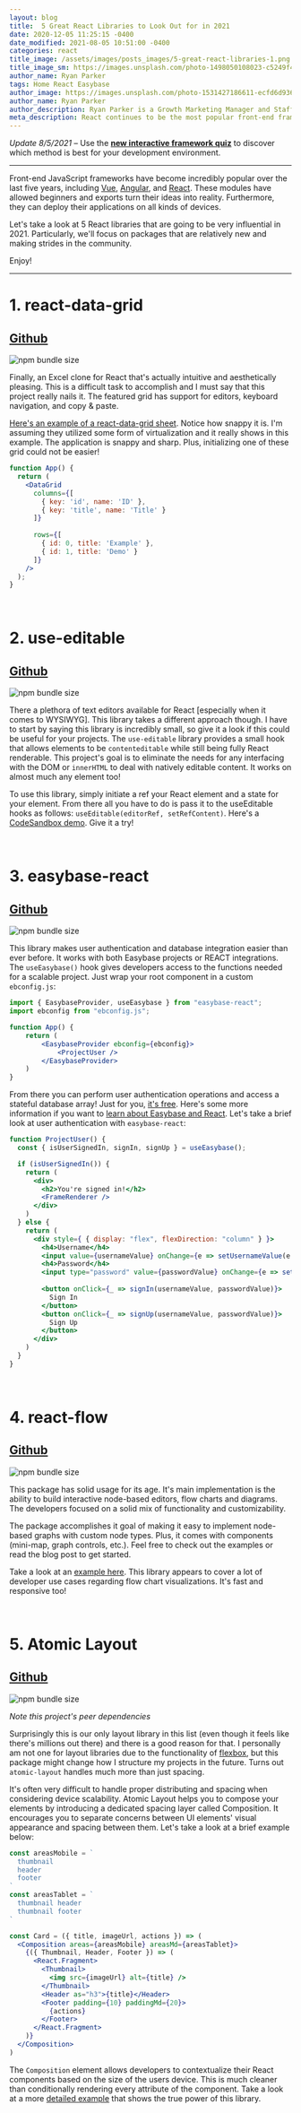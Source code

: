 ```yaml
---
layout: blog
title:  5 Great React Libraries to Look Out for in 2021
date: 2020-12-05 11:25:15 -0400
date_modified: 2021-08-05 10:51:00 -0400
categories: react
title_image: /assets/images/posts_images/5-great-react-libraries-1.png
title_image_sm: https://images.unsplash.com/photo-1498050108023-c5249f4df085?ixid=MXwxMjA3fDB8MHxwaG90by1wYWdlfHx8fGVufDB8fHw%3D&ixlib=rb-1.2.1&auto=format&fit=crop&w=90&q=80
author_name: Ryan Parker
tags: Home React Easybase
author_image: https://images.unsplash.com/photo-1531427186611-ecfd6d936c79?ixlib=rb-1.2.1&q=80&fm=jpg&cs=tinysrgb&w=193&h=193&fit=crop&crop=focalpoint&fp-x=0.51&fp-y=.375&fp-z=1.75
author_name: Ryan Parker
author_description: Ryan Parker is a Growth Marketing Manager and Staff Writer for Easybase. He has previously written and contributed to various tech-related publications.
meta_description: React continues to be the most popular front-end framework, and for good reason. Let's take a look at 5 libraries that may just be the next big thing in 2021!
---
```


*Update 8/5/2021* – Use the **[new interactive framework quiz](/best-javascript-framework-library-quiz/)** to discover which method is best for your development environment.

<hr />

Front-end JavaScript frameworks have become incredibly popular over the last five years, including [Vue](https://vuejs.org/), [Angular](https://angular.io/), and [React](https://reactjs.org/). These modules have allowed beginners and exports turn their ideas into reality. Furthermore, they can deploy their applications on all kinds of devices.

Let's take a look at 5 React libraries that are going to be very influential in 2021. Particularly, we'll focus on packages that are relatively new and making strides in the community.

Enjoy!

<hr />

# 1. **react-data-grid**

## [Github](https://github.com/adazzle/react-data-grid)
![npm bundle size](https://img.shields.io/bundlephobia/min/react-data-grid?style=social)

Finally, an Excel clone for React that's actually intuitive and aesthetically pleasing. This is a difficult task to accomplish and I must say that this project really nails it. The featured grid has support for editors, keyboard navigation, and copy & paste.

[Here's an example of a react-data-grid sheet](https://adazzle.github.io/react-data-grid/canary/iframe.html?id=demos--common-features&viewMode=story). Notice how snappy it is. I'm assuming they utilized some form of virtualization and it really shows in this example. The application is snappy and sharp. Plus, initializing one of these grid could not be easier!

```jsx
function App() {
  return (
    <DataGrid
      columns={[
        { key: 'id', name: 'ID' },
        { key: 'title', name: 'Title' }
      ]}
      
      rows={[
        { id: 0, title: 'Example' },
        { id: 1, title: 'Demo' }
      ]}
    />
  );
}
```

<br />

# 2. **use-editable**

## [Github](https://github.com/kitten/use-editable)
![npm bundle size](https://img.shields.io/bundlephobia/min/use-editable?style=social)

There a plethora of text editors available for React [especially when it comes to WYSIWYG]. This library takes a different approach though. I have to start by saying this library is incredibly small, so give it a look if this could be useful for your projects. The `use-editable` library provides a small hook that allows elements to be `contenteditable` while still being fully React renderable. This project's goal is to eliminate the needs for any interfacing with the DOM or `innerHTML` to deal with natively editable content. It works on almost much any element too!

To use this library, simply initiate a ref your React element and a state for your element. From there all you have to do is pass it to the useEditable hooks as follows: `useEditable(editorRef, setRefContent)`. Here's a [CodeSandbox demo](https://codesandbox.io/s/use-editable-0l9kc). Give it a try!

<br />

# 3. **easybase-react**

## [Github](https://github.com/easybase/easybase-react)
![npm bundle size](https://img.shields.io/bundlephobia/min/easybase-react?style=social)

This library makes user authentication and database integration easier than ever before. It works with both Easybase projects or REACT integrations. The `useEasybase()` hook gives developers access to the functions needed for a scalable project. Just wrap your root component in a custom `ebconfig.js`:

```jsx
import { EasybaseProvider, useEasybase } from "easybase-react";   
import ebconfig from "ebconfig.js";    

function App() {
    return (
        <EasybaseProvider ebconfig={ebconfig}>
            <ProjectUser />
        </EasybaseProvider>
    )
}
```

From there you can perform user authentication operations and access a stateful database array! Just for you, [it's free](https://app.easybase.io). Here's some more information if you want to [learn about Easybase and React](/react-database-app-tutorial/). Let's take a brief look at user authentication with `easybase-react`:

```jsx
function ProjectUser() {
  const { isUserSignedIn, signIn, signUp } = useEasybase();

  if (isUserSignedIn()) {
    return (
      <div>
        <h2>You're signed in!</h2>
        <FrameRenderer />
      </div>
    )
  } else {
    return (
      <div style={ { display: "flex", flexDirection: "column" } }>
        <h4>Username</h4>
        <input value={usernameValue} onChange={e => setUsernameValue(e.target.value)} />
        <h4>Password</h4>
        <input type="password" value={passwordValue} onChange={e => setPasswordValue(e.target.value)} />
        
        <button onClick={_ => signIn(usernameValue, passwordValue)}>
          Sign In
        </button>
        <button onClick={_ => signUp(usernameValue, passwordValue)}>
          Sign Up
        </button>
      </div>
    )
  }
}
```

<br />

# 4. **react-flow**

## [Github](https://github.com/wbkd/react-flow)
![npm bundle size](https://img.shields.io/bundlephobia/min/react-flow?style=social)

This package has solid usage for its age. It's main implementation is the ability to build interactive node-based editors, flow charts and diagrams. The developers focused on a solid mix of functionality and customizability.

The package accomplishes it goal of making it easy to implement node-based graphs with custom node types. Plus, it comes with components (mini-map, graph controls, etc.). Feel free to check out the examples or read the blog post to get started.

Take a look at an [example here](https://reactflow.dev/examples/). This library appears to cover a lot of developer use cases regarding flow chart visualizations. It's fast and responsive too!

<br />

# 5. **Atomic Layout**

## [Github](https://github.com/kettanaito/atomic-layout)
![npm bundle size](https://img.shields.io/bundlephobia/min/atomic-layout?style=social) 

*Note this project's peer dependencies*

Surprisingly this is our only layout library in this list (even though it feels like there's millions out there) and there is a good reason for that. I personally am not one for layout libraries due to the functionality of [flexbox](https://developer.mozilla.org/en-US/docs/Learn/CSS/CSS_layout/Flexbox), but this package might change how I structure my projects in the future. Turns out `atomic-layout` handles much more than just spacing.

It's often very difficult to handle proper distributing and spacing when considering device scalability. Atomic Layout helps you to compose your elements by introducing a dedicated spacing layer called Composition. It encourages you to separate concerns between UI elements' visual appearance and spacing between them. Let's take a look at a brief example below:

```jsx
const areasMobile = `
  thumbnail
  header
  footer
`
const areasTablet = `
  thumbnail header
  thumbnail footer
`

const Card = ({ title, imageUrl, actions }) => (
  <Composition areas={areasMobile} areasMd={areasTablet}>
    {({ Thumbnail, Header, Footer }) => (
      <React.Fragment>
        <Thumbnail>
          <img src={imageUrl} alt={title} />
        </Thumbnail>
        <Header as="h3">{title}</Header>
        <Footer padding={10} paddingMd={20}>
          {actions}
        </Footer>
      </React.Fragment>
    )}
  </Composition>
)
```

The `Composition` element allows developers to contextualize their React components based on the size of the users device. This is much cleaner than conditionally rendering every attribute of the component. Take a look at a more [detailed example](https://codesandbox.io/s/responsive-props-8m14f?file=/src/components/Item.js) that shows the true power of this library.